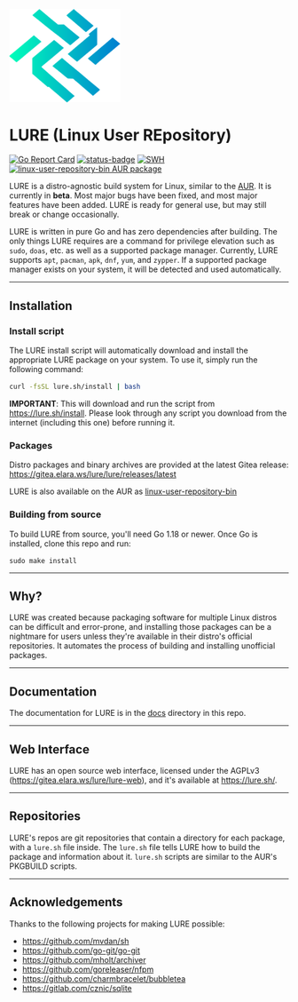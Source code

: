 <img src="assets/logo.png" alt="LURE Logo" width="200">

# LURE (Linux User REpository)

[![Go Report Card](https://goreportcard.com/badge/go.elara.ws/lure)](https://goreportcard.com/report/go.elara.ws/lure)
[![status-badge](https://ci.elara.ws/api/badges/lure/lure/status.svg)](https://ci.elara.ws/lure/lure)
[![SWH](https://archive.softwareheritage.org/badge/origin/https://gitea.elara.ws/lure/lure.git/)](https://archive.softwareheritage.org/browse/origin/?origin_url=https://gitea.elara.ws/lure/lure.git)
[![linux-user-repository-bin AUR package](https://img.shields.io/aur/version/linux-user-repository-bin?label=linux-user-repository-bin&logo=archlinux)](https://aur.archlinux.org/packages/linux-user-repository-bin/)

LURE is a distro-agnostic build system for Linux, similar to the [AUR](https://wiki.archlinux.org/title/Arch_User_Repository). It is currently in **beta**. Most major bugs have been fixed, and most major features have been added. LURE is ready for general use, but may still break or change occasionally.

LURE is written in pure Go and has zero dependencies after building. The only things LURE requires are a command for privilege elevation such as `sudo`, `doas`, etc. as well as a supported package manager. Currently, LURE supports `apt`, `pacman`, `apk`, `dnf`, `yum`, and `zypper`. If a supported package manager exists on your system, it will be detected and used automatically.

---

## Installation

### Install script

The LURE install script will automatically download and install the appropriate LURE package on your system. To use it, simply run the following command:

```bash
curl -fsSL lure.sh/install | bash
```

**IMPORTANT**: This will download and run the script from https://lure.sh/install. Please look through any script you download from the internet (including this one) before running it.

### Packages

Distro packages and binary archives are provided at the latest Gitea release: https://gitea.elara.ws/lure/lure/releases/latest

LURE is also available on the AUR as [linux-user-repository-bin](https://aur.archlinux.org/packages/linux-user-repository-bin)

### Building from source

To build LURE from source, you'll need Go 1.18 or newer. Once Go is installed, clone this repo and run:

```shell
sudo make install
```

---

## Why?

LURE was created because packaging software for multiple Linux distros can be difficult and error-prone, and installing those packages can be a nightmare for users unless they're available in their distro's official repositories. It automates the process of building and installing unofficial packages.

---

## Documentation

The documentation for LURE is in the [docs](docs) directory in this repo.

---

## Web Interface

LURE has an open source web interface, licensed under the AGPLv3 (https://gitea.elara.ws/lure/lure-web), and it's available at https://lure.sh/.

---

## Repositories

LURE's repos are git repositories that contain a directory for each package, with a `lure.sh` file inside. The `lure.sh` file tells LURE how to build the package and information about it. `lure.sh` scripts are similar to the AUR's PKGBUILD scripts.

---

## Acknowledgements

Thanks to the following projects for making LURE possible:

- https://github.com/mvdan/sh
- https://github.com/go-git/go-git
- https://github.com/mholt/archiver
- https://github.com/goreleaser/nfpm
- https://github.com/charmbracelet/bubbletea
- https://gitlab.com/cznic/sqlite